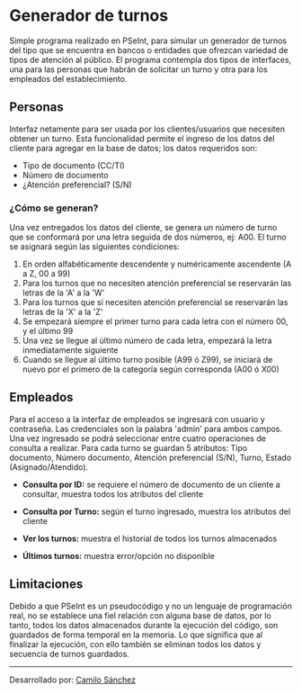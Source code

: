 # Generador de turnos
Simple programa realizado en PSeInt, para simular un generador de turnos del tipo que se encuentra en bancos o entidades que ofrezcan variedad de tipos de atención al público. El programa contempla dos tipos de interfaces, una para las personas que habrán de solicitar un turno y otra para los empleados del establecimiento.

## Personas
Interfaz netamente para ser usada por los clientes/usuarios que necesiten obtener un turno. Esta funcionalidad permite el ingreso de los datos del cliente para agregar en la base de datos; los datos requeridos son:
  - Tipo de documento (CC/TI)
  - Número de documento
  - ¿Atención preferencial? (S/N)

### ¿Cómo se generan?
  Una vez entregados los datos del cliente, se genera un número de turno que se conformará por una letra seguida de dos números, ej: A00.
  El turno se asignará según las siguientes condiciones:
  1. En orden alfabéticamente descendente y numéricamente ascendente (A a Z, 00 a 99)
  2. Para los turnos que no necesiten atención preferencial se reservarán las letras de la 'A' a la 'W'
  3. Para los turnos que sí necesiten atención preferencial se reservarán las letras de la 'X' a la 'Z'
  4. Se empezará siempre el primer turno para cada letra con el número 00, y el último 99
  5. Una vez se llegue al último número de cada letra, empezará la letra inmediatamente siguiente
  6. Cuando se llegue al último turno posible (A99 ó Z99), se iniciará de nuevo por el primero de la categoría según corresponda (A00 ó X00)

## Empleados
Para el acceso a la interfaz de empleados se ingresará con usuario y contraseña. Las credenciales son la palabra 'admin' para ambos campos. Una vez ingresado se podrá seleccionar entre cuatro operaciones de consulta a realizar.
Para cada turno se guardan 5 atributos: Tipo documento, Número documento, Atención preferencial (S/N), Turno, Estado (Asignado/Atendido).

- **Consulta por ID:**
   se requiere el número de documento de un cliente a consultar, muestra todos los atributos del cliente
   
- **Consulta por Turno:**
   según el turno ingresado, muestra los atributos del cliente
   
- **Ver los turnos:**
   muestra el historial de todos los turnos almacenados
   
- **Últimos turnos:**
   muestra error/opción no disponible

## Limitaciones
Debido a que PSeInt es un pseudocódigo y no un lenguaje de programación real, no se establece una fiel relación con alguna base de datos, por lo tanto, todos los datos almacenados durante la ejecución del código, son guardados de forma temporal en la memoria. Lo que significa que al finalizar la ejecución, con ello también se eliminan todos los datos y secuencia de turnos guardados.<br>
<hr size="1px" noshade="noshade">
Desarrollado por: <a href="https://www.linkedin.com/in/camiloconc/">Camilo Sánchez</a>
